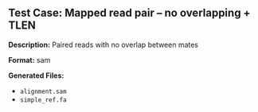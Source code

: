## Test Case: Mapped read pair – no overlapping + TLEN

**Description:** Paired reads with no overlap between mates

**Format:** sam

**Generated Files:**
- `alignment.sam`
- `simple_ref.fa`
